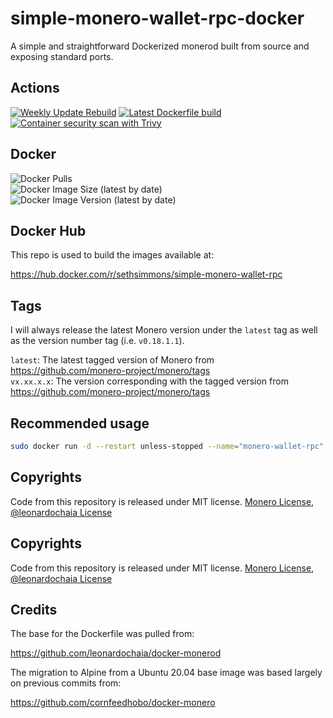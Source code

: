# simple-monero-wallet-rpc-docker

A simple and straightforward Dockerized monerod built from source and exposing standard ports.

## Actions

[![Weekly Update Rebuild](https://github.com/sethsimmons/simple-monero-wallet-rpc-docker/actions/workflows/update-base-image.yml/badge.svg)](https://github.com/sethsimmons/simple-monero-wallet-rpc-docker/actions/workflows/update-base-image.yml) 
[![Latest Dockerfile build](https://github.com/sethsimmons/simple-monero-wallet-rpc-docker/actions/workflows/update-image-on-push.yml/badge.svg)](https://github.com/sethsimmons/simple-monero-wallet-rpc-docker/actions/workflows/update-image-on-push.yml)  
[![Container security scan with Trivy](https://github.com/sethsimmons/simple-monero-wallet-rpc-docker/actions/workflows/trivy-analysis.yml/badge.svg)](https://github.com/sethsimmons/simple-monero-wallet-rpc-docker/actions/workflows/trivy-analysis.yml)

## Docker

![Docker Pulls](https://img.shields.io/docker/pulls/sethsimmons/simple-monero-wallet-rpc)  
![Docker Image Size (latest by date)](https://img.shields.io/docker/image-size/sethsimmons/simple-monero-wallet-rpc)  
![Docker Image Version (latest by date)](https://img.shields.io/docker/v/sethsimmons/simple-monero-wallet-rpc)  

## Docker Hub

This repo is used to build the images available at:

https://hub.docker.com/r/sethsimmons/simple-monero-wallet-rpc

## Tags

I will always release the latest Monero version under the `latest` tag as well as the version number tag (i.e. `v0.18.1.1`).

`latest`: The latest tagged version of Monero from https://github.com/monero-project/monero/tags  
`vx.xx.x.x`: The version corresponding with the tagged version from https://github.com/monero-project/monero/tags

## Recommended usage

```bash
sudo docker run -d --restart unless-stopped --name="monero-wallet-rpc" -v monero-wallet-rpc-data:/home/monero sethsimmons/simple-monero-wallet-rpc:latest --daemon-host 127.0.0.1:18089 --rpc-bind-port 18083 --disable-rpc-login --trusted-daemon
```

## Copyrights

Code from this repository is released under MIT license. [Monero License](https://github.com/monero-project/monero/blob/master/LICENSE), [@leonardochaia License](https://github.com/leonardochaia/docker-monerod/blob/master/LICENSE)

## Copyrights

Code from this repository is released under MIT license. [Monero License](https://github.com/monero-project/monero/blob/master/LICENSE), [@leonardochaia License](https://github.com/leonardochaia/docker-monerod/blob/master/LICENSE)

## Credits

The base for the Dockerfile was pulled from:

https://github.com/leonardochaia/docker-monerod

The migration to Alpine from a Ubuntu 20.04 base image was based largely on previous commits from:

https://github.com/cornfeedhobo/docker-monero
